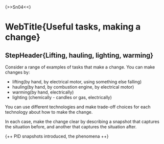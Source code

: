 {>>Sn04<<}

# WebTitle{Useful tasks, making a change}

## StepHeader{Lifting, hauling, lighting, warming}

Consider a range of examples of tasks that make a change. You can make changes by:

- lifting(by hand, by electrical motor, using something else falling) 
- hauling(by hand, by combustion engine, by electrical motor)
- warming(by hand, electrically)
- lighting (chemically - candles or gas, electrically)

You can use different technologies and make trade-off choices for each technology about how to make the change.

In each case, make the change clear by describing a snapshot that captures the situation before, and another that captures the situation after.


{++ PID snapshots introduced, the phenomena ++}
